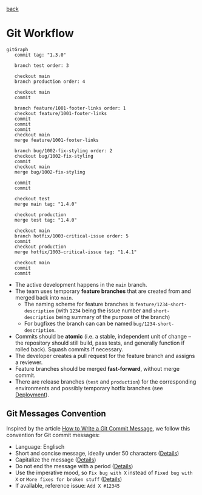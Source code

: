 [back](../README.md)

# Git Workflow

```mermaid
gitGraph
   commit tag: "1.3.0"

   branch test order: 3

   checkout main
   branch production order: 4

   checkout main
   commit

   branch feature/1001-footer-links order: 1
   checkout feature/1001-footer-links
   commit
   commit
   commit
   checkout main
   merge feature/1001-footer-links

   branch bug/1002-fix-styling order: 2
   checkout bug/1002-fix-styling
   commit
   checkout main
   merge bug/1002-fix-styling

   commit
   commit

   checkout test
   merge main tag: "1.4.0"

   checkout production
   merge test tag: "1.4.0"

   checkout main
   branch hotfix/1003-critical-issue order: 5
   commit
   checkout production
   merge hotfix/1003-critical-issue tag: "1.4.1"

   checkout main
   commit
   commit
```

- The active development happens in the `main` branch.
- The team uses temporary **feature branches** that are created from and merged back into `main`.
  - The naming scheme for feature branches is `feature/1234-short-description` (with `1234` being the issue number and `short-description` being summary of the purpose of the branch)
  - For bugfixes the branch can can be named `bug/1234-short-description`.
- Commits should be **atomic** (i.e. a stable, independent unit of change – the repository should still build, pass tests, and generally function if rolled back). Squash commits if necessary.
- The developer creates a pull request for the feature branch and assigns a reviewer.
- Feature branches should be merged **fast-forward**, without merge commit.
- There are release branches (`test` and `production`) for the corresponding environments and possibly temporary hotfix branches (see [Deployment](./deployment.md)).

## Git Messages Convention

Inspired by the article [How to Write a Git Commit Message](https://cbea.ms/git-commit/), we follow this convention for Git commit messages:

- Language: Englisch
- Short and concise message, ideally under 50 characters ([Details](https://cbea.ms/git-commit/#limit-50))
- Capitalize the message ([Details](https://cbea.ms/git-commit/#capitalize))
- Do not end the message with a period ([Details](https://cbea.ms/git-commit/#end))
- Use the imperative mood, so `Fix bug with X` instead of `Fixed bug with X` or `More fixes for broken stuff` ([Details](https://cbea.ms/git-commit/#imperative))
- If available, reference issue: `Add X #12345`
